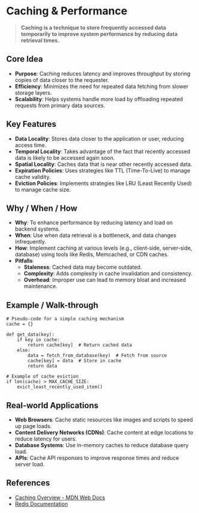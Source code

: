 # Caching & Performance

> **Caching is a technique to store frequently accessed data temporarily to improve system performance by reducing data retrieval times.**

## Core Idea
- **Purpose**: Caching reduces latency and improves throughput by storing copies of data closer to the requester.
- **Efficiency**: Minimizes the need for repeated data fetching from slower storage layers.
- **Scalability**: Helps systems handle more load by offloading repeated requests from primary data sources.

## Key Features
- **Data Locality**: Stores data closer to the application or user, reducing access time.
- **Temporal Locality**: Takes advantage of the fact that recently accessed data is likely to be accessed again soon.
- **Spatial Locality**: Caches data that is near other recently accessed data.
- **Expiration Policies**: Uses strategies like TTL (Time-To-Live) to manage cache validity.
- **Eviction Policies**: Implements strategies like LRU (Least Recently Used) to manage cache size.

## Why / When / How
- **Why**: To enhance performance by reducing latency and load on backend systems.
- **When**: Use when data retrieval is a bottleneck, and data changes infrequently.
- **How**: Implement caching at various levels (e.g., client-side, server-side, database) using tools like Redis, Memcached, or CDN caches.
- **Pitfalls**: 
  - **Staleness**: Cached data may become outdated.
  - **Complexity**: Adds complexity in cache invalidation and consistency.
  - **Overhead**: Improper use can lead to memory bloat and increased maintenance.

## Example / Walk-through
```pseudo
# Pseudo-code for a simple caching mechanism
cache = {}

def get_data(key):
    if key in cache:
        return cache[key]  # Return cached data
    else:
        data = fetch_from_database(key)  # Fetch from source
        cache[key] = data  # Store in cache
        return data

# Example of cache eviction
if len(cache) > MAX_CACHE_SIZE:
    evict_least_recently_used_item()
```

## Real-world Applications
- **Web Browsers**: Cache static resources like images and scripts to speed up page loads.
- **Content Delivery Networks (CDNs)**: Cache content at edge locations to reduce latency for users.
- **Database Systems**: Use in-memory caches to reduce database query load.
- **APIs**: Cache API responses to improve response times and reduce server load.

## References
- [Caching Overview - MDN Web Docs](https://developer.mozilla.org/en-US/docs/Web/HTTP/Caching)
- [Redis Documentation](https://redis.io/documentation)